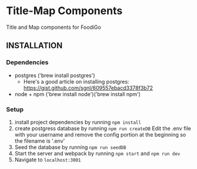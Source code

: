 # Title-Map Components

Title and Map components for FoodiGo

## INSTALLATION


### Dependencies
- postgres ('brew install postgres')
  * Here's a good article on installing postgres:    https://gist.github.com/sgnl/609557ebacd3378f3b72
- node + npm ('brew install node')('brew install npm')

### Setup
1. install project dependencies by running `npm install`
2. create postgress database by running `npm run createDB`
   Edit the .env file with your username and remove the config portion at the beginning so the filename is '.env'
5. Seed the database by running `npm run seedDB`
6. Start the server and webpack by running `npm start` and `npm run dev`
7. Navigate to `localhost:3001`
